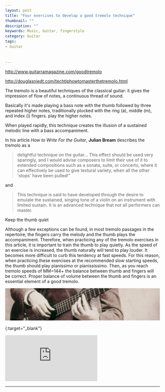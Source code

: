 ```yaml
---
layout: post
title: "Four exercises to develop a good tremolo technique"
thumbnail: ""
description: ""
keywords: Music, Guitar, fingerstyle
category: Guitar
tags: 
- Guitar


---
```



http://www.guitarramagazine.com/goodtremolo

http://douglasniedt.com/techtiphowtomasterthetremolo.html


The tremolo is a beautiful techniques of the classical guitar: it gives the impression of flow of notes, a continuous thread of sound. 

Basically it's made playing a bass note with the thumb followed by three repeated higher notes, traditionally plucked with the ring (a), middle (m), and index (i) fingers. play the higher notes. 

When played rapidly, this technique creates the illusion of a sustained melodic line with a bass accompaniment. 


In his article *How to Write For the Guitar*, **Julian Bream** describes the tremolo as a 

>delightful technique on the guitar... This effect should be used very sparingly, and I would advise composers to limit their use of it to extended compositions such as a sonata, suite, or concerto, where it can effectively be used to give textural variety, when all the other 'stops' have been pulled!"

and

>This technique is said to have developed through the desire to emulate the sustained, singing tone of a violin on an instrument with limited sustain.  It is an advanced technique that not all performers can master.

 



Keep the thumb quiet

Although a few exceptions can be found, in most tremolo passages in the repertoire, the fingers carry the melody and the thumb plays the accompaniment. Therefore, when practicing any of the tremolo exercises in this article, it is important to train the thumb to play quietly. As the speed of an exercise is increased, the thumb naturally will tend to play louder. It becomes more difficult to curb this tendency at fast speeds. For this reason, when practicing these exercises at the recommended slow starting speeds, the thumb should play pianissimo or pianississimo. Then, as you reach tremolo speeds of MM=144+ the balance between thumb and fingers will be correct. Proper balance of volume between the thumb and fingers is an essential element of a good tremolo.

![tremolo](/guitar/images/fingernails.jpg)

[](){:target="_blank"} 

<div class="video-container">
<iframe src="https://www.youtube.com/embed/ZC7tSW1s9tM" frameborder="0" allowfullscreen></iframe>
</div>

<hr/>
